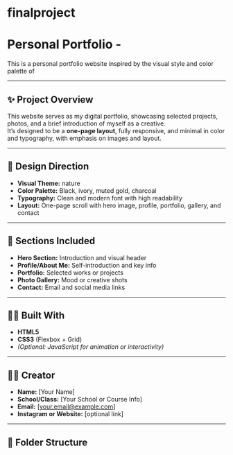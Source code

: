 # finalproject

# Personal Portfolio -

This is a personal portfolio website inspired by the visual style and color palette of 

---

## ✨ Project Overview

This website serves as my digital portfolio, showcasing selected projects, photos, and a brief introduction of myself as a creative.  
It’s designed to be a **one-page layout**, fully responsive, and minimal in color and typography, with emphasis on images and layout.

---

## 🎨 Design Direction

- **Visual Theme:** nature
- **Color Palette:** Black, ivory, muted gold, charcoal
- **Typography:** Clean and modern font with high readability
- **Layout:** One-page scroll with hero image, profile, portfolio, gallery, and contact

---

## 📌 Sections Included

- **Hero Section:** Introduction and visual header
- **Profile/About Me:** Self-introduction and key info
- **Portfolio:** Selected works or projects
- **Photo Gallery:** Mood or creative shots
- **Contact:** Email and social media links

---

## 👩‍💻 Built With

- **HTML5**
- **CSS3** (Flexbox + Grid)
- *(Optional: JavaScript for animation or interactivity)*

---

## 🧑‍🎨 Creator

- **Name:** [Your Name]
- **School/Class:** [Your School or Course Info]
- **Email:** [your.email@example.com]
- **Instagram or Website:** [optional link]

---

## 📂 Folder Structure

